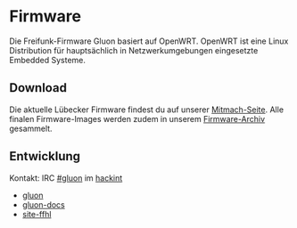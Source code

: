 # Firmware

Die Freifunk-Firmware Gluon basiert auf OpenWRT. OpenWRT ist eine Linux Distribution für hauptsächlich in Netzwerkumgebungen eingesetzte Embedded Systeme.

## Download

Die aktuelle Lübecker Firmware findest du auf unserer [Mitmach-Seite](https://luebeck.freifunk.net/mitmachen.html).
Alle finalen Firmware-Images werden zudem in unserem [Firmware-Archiv](https://luebeck.freifunk.net/firmware/) gesammelt.

## Entwicklung

Kontakt: IRC [#gluon](http://en.irc2go.com/webchat/?net=hackint&room=gluon) im [hackint](http://hackint.eu/)

- [gluon](https://github.com/freifunk-gluon/gluon/)
- [gluon-docs](http://gluon.readthedocs.org/)
- [site-ffhl](https://github.com/freifunk-luebeck/site-ffhl)



